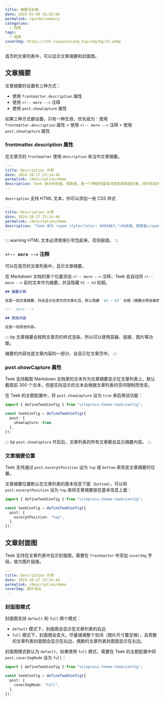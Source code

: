 ```yaml
---
title: 摘要与封面
date: 2025-03-08 16:55:04
permalink: /guide/summary
categories:
  - 指南
tags:
  - 指南
coverImg: https://cdn.luoyuanxiang.top/img/bg/15.webp
---
```


首页的文章列表中，可以显示文章摘要和封面图。

## 文章摘要

文章摘要的设置有三种方式：

- 使用 `frontmatter.description` 属性
- 使用 `<!-- more -->` 注释
- 使用 `post.showCapture` 属性

如果三种方式都设置，只有一种生效，优先级为：使用 `frontmatter.description` 属性 > 使用 `<!-- more -->` 注释 > 使用 `post.showCapture` 属性

### frontmatter.description 属性

在文章页的 `frontmatter` 使用 `description` 来当作文章摘要。

```yaml {5}
---
title: Description 示例
date: 2024-10-27 23:14:44
permalink: /description/demo
description: Teek 译为科技者、探索者，是一个神秘而富有诗意的探索者形象，同时有自然、坚韧、品质感的意象，以及一个连接自然与未来的中性符号，中文为天客。
---
```

`description` 支持 HTML 文本，你可以添加一些 CSS 样式

```yaml {5}
---
title: Description 示例
date: 2024-10-27 23:14:44
permalink: /description/demo
description: 'Teek 译为 <span style="color: #395AE3;">科技者、探索者</span>，是一个神秘而富有诗意的探索者形象，同时有自然、坚韧、品质感的意象，以及一个连接自然与未来的中性符号，中文为 <span style="color: #395AE3;">天客</span>。'
---
```

::: warning
HTML 文本必须使用引号包起来，否则报错。
:::

### `<!-- more -->` 注释

可以在首页的文章列表中，显示文章摘要。

在 Markdown 文档的某个位置添加 `<!-- more -->` 注释，Teek 会自动将 `<!-- more -->` 前的文本作为摘要，并且隐藏 `h1 ~ h3` 标题。

```markdown
## 摘要示例

这是一段文章摘要，将会显示在首页的文章礼包，默认隐藏 `h1 ~ h3` 标题（摘要示例会被隐藏）。

<!-- more -->

## 其他内容

这是一段其他内容。
```

::: tip
文章摘要会按照文章页的样式渲染，所以可以使用容器、链接、图片等功能。

摘要的内容也是文章内容的一部分，会显示在文章页中。
:::

### post.showCapture 属性

Teek 支持截取 Markdown 文档里的文本作为文章摘要显示在文章列表上，默认截取前 300 个文本，但是实际显示的文本会根据文章列表的空间限制而改变。

在 Teek 的主题配置中，将 `post.showCapture` 设为 `true` 来启用该功能：

```ts
import { defineTeekConfig } from "vitepress-theme-teek/config";

const teekConfig = defineTeekConfig({
  post: {
    showCapture: true,
  },
});
```

::: tip
`post.showCapture` 开启后，文章列表的所有文章都会显示摘要内容。
:::

### 文章摘要位置

Teek 支持通过 `post.excerptPosition` 设为 `top` 或 `bottom` 来改变文章摘要的位置。

文章摘要位置默认在文章列表的基本信息下面（`bottom`），可以将 `post.excerptPosition` 设为 `top` 来将文章摘要放在基本信息上面：

```ts {4-6}
import { defineTeekConfig } from "vitepress-theme-teek/config";

const teekConfig = defineTeekConfig({
  post: {
    excerptPosition: "top",
  },
});
```

## 文章封面图

Teek 支持在文章列表中显示封面图，需要在 `frontmatter` 中添加 `coverImg` 字段，值为图片链接。

```yaml {5}
---
title: Description 示例
date: 2024-10-27 23:14:44
permalink: /description/demo
coverImg: 图片地址
---
```

### 封面图模式

封面图支持 `default` 和 `full` 两个模式：

- `default` 模式下，封面图会显示在文章列表的右边
- `full` 模式下，封面图会变大，尽量铺满整个空间（图片尺寸要足够），且奇数的文章列表封面图会显示在右边，偶数的文章列表封面图显示在左边。

封面图模式默认为 `default`，如果使用 `full` 模式，需要在 Teek 的主题配置中将 `post.coverImgMode` 设为 `full`：

```ts {4-6}
import { defineTeekConfig } from "vitepress-theme-teek/config";

const teekConfig = defineTeekConfig({
  post: {
    coverImgMode: "full",
  },
});
```
